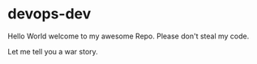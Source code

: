 # devops-dev

Hello World welcome to my awesome Repo. Please don't steal my code. 

Let me tell you a war story.
